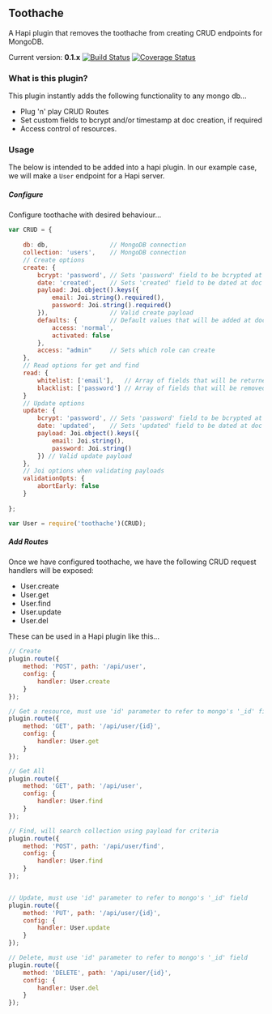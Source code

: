 Toothache
---------

A Hapi plugin that removes the toothache from creating CRUD endpoints for MongoDB.

Current version: **0.1.x** [![Build Status](https://travis-ci.org/smaxwellstewart/toothache.svg?branch=master)](https://travis-ci.org/smaxwellstewart/toothache) [![Coverage Status](https://coveralls.io/repos/smaxwellstewart/toothache/badge.png)](https://coveralls.io/r/smaxwellstewart/toothache)

### What is this plugin?

This plugin instantly adds the following functionality to any mongo db...

* Plug 'n' play CRUD Routes
* Set custom fields to bcrypt and/or timestamp at doc creation, if required
* Access control of resources.

### Usage

The below is intended to be added into a hapi plugin. In our example case, we will make a `User` endpoint for a Hapi server.

##### Configure

Configure toothache with desired behaviour... 

```js
var CRUD = {
    
    db: db,                 // MongoDB connection
    collection: 'users',    // MongoDB connection
    // Create options
    create: {
        bcrypt: 'password', // Sets 'password' field to be bcrypted at doc creation
        date: 'created',    // Sets 'created' field to be dated at doc creation
        payload: Joi.object().keys({ 
            email: Joi.string().required(),
            password: Joi.string().required()
        }),                 // Valid create payload 
        defaults: {         // Default values that will be added at doc creation
            access: 'normal',
            activated: false
        },
        access: "admin"     // Sets which role can create 
    },
    // Read options for get and find
    read: {
        whitelist: ['email'],   // Array of fields that will be returned, all other fields will be excluded 
        blacklist: ['password'] // Array of fields that will be removed, all other fields will be included
    }
    // Update options
    update: {
        bcrypt: 'password', // Sets 'password' field to be bcrypted at doc update
        date: 'updated',    // Sets 'updated' field to be dated at doc update
        payload: Joi.object().keys({
            email: Joi.string(),
            password: Joi.string()
        }) // Valid update payload 
    },
    // Joi options when validating payloads    
    validationOpts: {
        abortEarly: false
    }
    
};

var User = require('toothache')(CRUD);
```

##### Add Routes

Once we have configured toothache, we have the following CRUD request handlers will be exposed:

* User.create
* User.get
* User.find
* User.update
* User.del

These can be used in a Hapi plugin like this...

```js
// Create
plugin.route({
    method: 'POST', path: '/api/user',
    config: {
        handler: User.create
    }
});

// Get a resource, must use 'id' parameter to refer to mongo's '_id' field
plugin.route({
    method: 'GET', path: '/api/user/{id}',
    config: {
        handler: User.get
    }
});

// Get All
plugin.route({
    method: 'GET', path: '/api/user',
    config: {
        handler: User.find
    }
});

// Find, will search collection using payload for criteria
plugin.route({
    method: 'POST', path: '/api/user/find',
    config: {
        handler: User.find
    }
});


// Update, must use 'id' parameter to refer to mongo's '_id' field
plugin.route({
    method: 'PUT', path: '/api/user/{id}',
    config: {
        handler: User.update
    }
});

// Delete, must use 'id' parameter to refer to mongo's '_id' field
plugin.route({
    method: 'DELETE', path: '/api/user/{id}',
    config: {
        handler: User.del
    }
});
```


